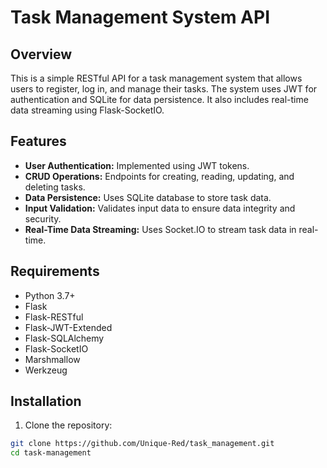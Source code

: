 # Task Management System API

## Overview

This is a simple RESTful API for a task management system that allows users to register, log in, and manage their tasks. The system uses JWT for authentication and SQLite for data persistence. It also includes real-time data streaming using Flask-SocketIO.

## Features

- **User Authentication:** Implemented using JWT tokens.
- **CRUD Operations:** Endpoints for creating, reading, updating, and deleting tasks.
- **Data Persistence:** Uses SQLite database to store task data.
- **Input Validation:** Validates input data to ensure data integrity and security.
- **Real-Time Data Streaming:** Uses Socket.IO to stream task data in real-time.

## Requirements

- Python 3.7+
- Flask
- Flask-RESTful
- Flask-JWT-Extended
- Flask-SQLAlchemy
- Flask-SocketIO
- Marshmallow
- Werkzeug

## Installation

1. Clone the repository:

```bash
git clone https://github.com/Unique-Red/task_management.git
cd task-management
